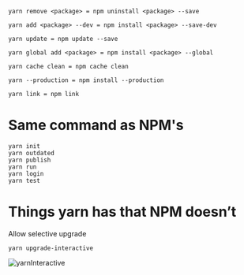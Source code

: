 ```npm
yarn remove <package> = npm uninstall <package> --save
```

```npm
yarn add <package> --dev = npm install <package> --save-dev
```

```npm
yarn update = npm update --save
```

```npm
yarn global add <package> = npm install <package> --global
```

```npm
yarn cache clean = npm cache clean
```

```npm
yarn --production = npm install --production
```

```npm
yarn link = npm link
```
 
# Same command as NPM's

```npm
yarn init
yarn outdated
yarn publish
yarn run
yarn login
yarn test
```

# Things yarn has that NPM doesn’t

Allow selective upgrade

```npm
yarn upgrade-interactive
```

![yarnInteractive](../assets/images/yarn-interactive.png)
